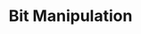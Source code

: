---
weight: 1600
title: Bit Manipulation
icon: developer_board
description: Bit Manipulation involves bitwise operations.
date: 
lastmod: 
draft: false
---